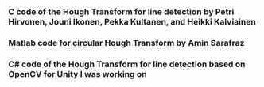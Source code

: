 ### C code of the Hough Transform for line detection by Petri Hirvonen, Jouni Ikonen, Pekka Kultanen, and Heikki Kalviainen
### Matlab code for circular Hough Transform by Amin Sarafraz
### C# code of the Hough Transform for line detection based on OpenCV for Unity I was working on
